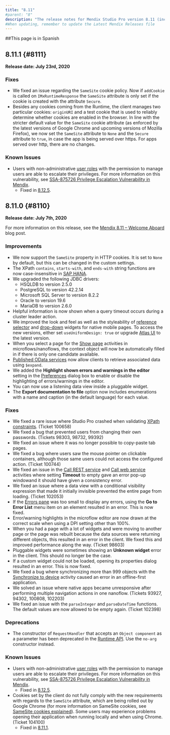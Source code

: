 ```yaml
---
title: "8.11"
#parent: "8"
description: "The release notes for Mendix Studio Pro version 8.11 (including all patches) with details on new features, bug fixes, and known issues."
#When updating, remember to update the Latest Mendix Releases file
---
```


##This page is in Spanish 

## 8.11.1 {#8111}

**Release date: July 23rd, 2020**



### Fixes

* We fixed an issue regarding the `SameSite` cookie policy. Now if `addCookie` is called on `IMxRuntimeResponse` the `SameSite` attribute is only set if the cookie is created with the attribute `Secure`.
* <a name="104100"></a> Besides any cookies coming from the Runtime, the client manages two particular cookies: `originURI` and a test cookie that is used to reliably determine whether cookies are enabled in the browser. In line with the stricter default value for the `SameSite` cookie attribute (as enforced by the latest versions of Google Chrome and upcoming versions of Mozilla Firefox), we now set the `SameSite` attribute to `None` and the `Secure` attribute to `true`, in case the app is being served over https. For apps served over http, there are no changes. 

### Known Issues

* Users with non-administrative [user roles](/refguide/user-roles) with the permission to manage users are able to escalate their privileges. For more information on this vulnerability, see [SSA-875726 Privilege Escalation Vulnerability in Mendix](https://new.siemens.com/global/en/products/services/cert.html#SecurityPublications).
	* Fixed in [8.12.5](8.12#875726).

## 8.11.0 {#8110}

**Release date: July 7th, 2020**




For more information on this release, see the [Mendix 8.11 – Welcome Aboard](https://www.mendix.com/blog/mendix-8-11-welcome-aboard/) blog post.


### Improvements

* We now support the `SameSite` property in HTTP cookies. It is set to `None` by default, but this can be changed in the custom settings.
* The XPath `contains`, `starts-with`, and `ends-with` string functions are now case-insensitive in [SAP HANA](/refguide8/saphana).
* We upgraded the following JDBC drivers:
    * HSQLDB to version 2.5.0
    * PostgreSQL to version 42.2.14
    * Microsoft SQL Server to version 8.2.2
    * Oracle to version 19.6
    * MariaDB to version 2.6.0
* Helpful information is now shown when a query timeout occurs during a cluster leader action.
* We improved the look and feel as well as the styleability of [reference selector](/refguide8/reference-selector) and [drop-down](/refguide8/drop-down) widgets for native mobile pages. To access the new versions, either set `useUniformDesign: true` or upgrade [Atlas UI](/howto8/front-end/atlas-ui) to the latest version.
* When you select a page for the [Show page](/refguide8/show-page) activities in microflows/nanoflows, the context object will now be automatically filled in if there is only one candidate available.
* [Published OData services](/refguide8/published-odata-services) now allow clients to retrieve associated data using `$expand`.
* We added the **Highlight shown errors and warnings in the editor** setting in the [Preferences](/refguide8/preferences-dialog) dialog box to enable or disable the highlighting of errors/warnings in the editor.
* You can now use a listening data view inside a pluggable widget.
* The **Export documentation to file** option now includes enumerations with a name and caption (in the default language) for each value.
  
### Fixes

* We fixed a rare issue where Studio Pro crashed when validating [XPath constraints](/refguide8/xpath-constraints). (Ticket 100658)
* We fixed a bug that prevented users from changing their own passwords. (Tickets 98303, 98732, 99392)
* We fixed an issue where it was no longer possible to copy-paste tab pages.
* We fixed a bug where users saw the mouse pointer on clickable containers, although those same users could not access the configured action. (Ticket 100744)
* We fixed an issue in the [Call REST service](/refguide8/call-rest-action) and [Call web service](/refguide8/call-web-service-action) activities where setting **Timeout** to empty gave an error pop-up windowand it should have given a consistency error.
* We fixed an issue where a data view with a conditional visibility expression that made it initially invisible prevented the entire page from loading. (Ticket 102053)
* If the [Errors pane](/refguide8/errors-pane) was too small to display any errors, using the **Go to Error List** menu item on an element resulted in an error. This is now fixed.
* Error/warning highlights in the microflow editor are now drawn at the correct scale when using a DPI setting other than 100%.
* When you had a page with a lot of widgets and were moving to another page or the page was rebuilt because the data sources were returning different objects, this resulted in an error in the client. We fixed this and improved performance along the way. (Ticket 98603)
* Pluggable widgets were sometimes showing an **Unknown widget** error in the client. This should no longer be the case.
* If a custom widget could not be loaded, opening its properties dialog resulted in an error. This is now fixed.
* We fixed a bug where synchronizing more than 999 objects with the [Synchronize to device](/refguide8/synchronize-to-device) activity caused an error in an offline-first application.
* We solved an issue where native apps became unresponsive after performing multiple navigation actions in one nanoflow. (Tickets 93927, 94302, 100808, 102203)
* We fixed an issue with the `parseInteger` and `parseDateTime` functions. The default values are now allowed to be empty again. (Ticket 102398)

### Deprecations

* The constructor of `RequestHandler` that accepts an `Object component` as a parameter has been deprecated in the [Runtime API](https://apidocs.rnd.mendix.com/8/runtime/com/mendix/externalinterface/connector/RequestHandler.html). Use the `no-arg` constructor instead.

### Known Issues

* Users with non-administrative [user roles](/refguide/user-roles) with the permission to manage users are able to escalate their privileges. For more information on this vulnerability, see [SSA-875726 Privilege Escalation Vulnerability in Mendix](https://new.siemens.com/global/en/products/services/cert.html#SecurityPublications).
	* Fixed in [8.12.5](8.12#875726).
* Cookies set by the client do not fully comply with the new requirements with regards to the `SameSite` attribute, which are being rolled out by Google Chrome (for more information on SameSite cookies, see [SameSite cookies explained](https://web.dev/samesite-cookies-explained/)). Some users may experience problems opening their application when running locally and when using Chrome. (Ticket 104100)
    * Fixed in [8.11.1](#104100).

